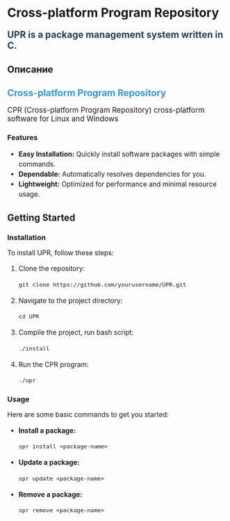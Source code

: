 # Cross-platform Program Repository

<p style="font-size: 1.5em; font-weight: bold; color: #2c3e50;">UPR is a package management system written in C.</p>

## Описание


<h2 style="color: #3498db;">Cross-platform Program Repository</h2>

<p style="font-size: 1.2em;">CPR (Cross-platform Program Repository) cross-platform software for Linux and Windows</p>

### Features

<ul style="font-size: 1.1em; line-height: 1.5;">
  <li><strong>Easy Installation:</strong> Quickly install software packages with simple commands.</li>
  <li><strong>Dependable:</strong> Automatically resolves dependencies for you.</li>
  <li><strong>Lightweight:</strong> Optimized for performance and minimal resource usage.</li>
</ul>

## Getting Started

### Installation

<p style="font-size: 1.1em;">To install UPR, follow these steps:</p>

<ol style="font-size: 1.1em; line-height: 1.5;">
  <li>Clone the repository:
    <pre><code>git clone https://github.com/yourusername/UPR.git</code></pre>
  </li>
  <li>Navigate to the project directory:
    <pre><code>cd UPR</code></pre>
  </li>
  <li>Compile the project, run bash script:
    <pre><code>./install</code></pre>
  </li>
  <li>Run the CPR program:
    <pre><code>./upr</code></pre>
  </li>
</ol>

### Usage

<p style="font-size: 1.1em;">Here are some basic commands to get you started:</p>

<ul style="font-size: 1.1em; line-height: 1.5;">
  <li><strong>Install a package:</strong>
    <pre><code>spr install &lt;package-name&gt;</code></pre>
  </li>
  <li><strong>Update a package:</strong>
    <pre><code>spr update &lt;package-name&gt;</code></pre>
  </li>
  <li><strong>Remove a package:</strong>
    <pre><code>spr remove &lt;package-name&gt;</code></pre>
  </li>
</ul>

<!-- 
## License

<p style="font-size: 1.1em;">This project is licensed under the MIT License - see the <a href="LICENSE" style="color: #2980b9;">LICENSE</a> file for details.</p> -->
